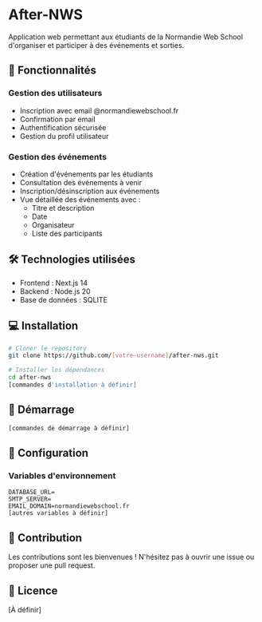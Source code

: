 # After-NWS

Application web permettant aux étudiants de la Normandie Web School d'organiser et participer à des événements et sorties.

## 🎯 Fonctionnalités

### Gestion des utilisateurs
- Inscription avec email @normandiewebschool.fr
- Confirmation par email
- Authentification sécurisée
- Gestion du profil utilisateur

### Gestion des événements
- Création d'événements par les étudiants
- Consultation des événements à venir
- Inscription/désinscription aux événements
- Vue détaillée des événements avec :
  - Titre et description
  - Date
  - Organisateur
  - Liste des participants

## 🛠 Technologies utilisées
- Frontend : Next.js 14
- Backend : Node.js 20
- Base de données : SQLITE 

## 💻 Installation

```bash
# Cloner le repository
git clone https://github.com/[votre-username]/after-nws.git

# Installer les dépendances
cd after-nws
[commandes d'installation à définir]
```

## 🚀 Démarrage

```bash
[commandes de démarrage à définir]
```

## 📝 Configuration

### Variables d'environnement
```env
DATABASE_URL=
SMTP_SERVER=
EMAIL_DOMAIN=normandiewebschool.fr
[autres variables à définir]
```

## 👥 Contribution
Les contributions sont les bienvenues ! N'hésitez pas à ouvrir une issue ou proposer une pull request.

## 📄 Licence
[À définir]
